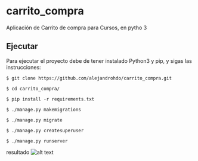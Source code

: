 # carrito_compra
Aplicación de Carrito de compra para Cursos, en pytho 3

## Ejecutar

Para ejecutar el proyecto debe de tener instalado Python3 y pip, y sigas las instrucciones:

```
$ git clone https://github.com/alejandrohdo/carrito_compra.git
```

```
$ cd carrito_compra/
```

```
$ pip install -r requirements.txt
```

```
$ ./manage.py makemigrations
```


```
$ ./manage.py migrate
```

```
$ ./manage.py createsuperuser
```

```
$ ./manage.py runserver
```

resultado
![alt text](https://www.dropbox.com/s/e231vy2n8c4zb7f/resultado_carrito.png)
